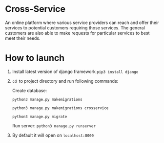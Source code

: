 # Cross-Service
An online platform where various service providers can reach and offer their services to potential customers requiring those services. The general customers are also able to make requests for particular services to best meet their needs.

# How to launch 
1. Install latest version of django framework
    `pip3 install django`
2. `cd `to project directory and run following commands:
 
    Create database:
    
    `python3 manage.py makemigrations` 
    
    `python3 manage.py makemigrations crosservice`
    
    `python3 manage.py migrate`
    
    Run server:
    `python3 manage.py runserver`
3. By default it will open on `localhost:8000`
